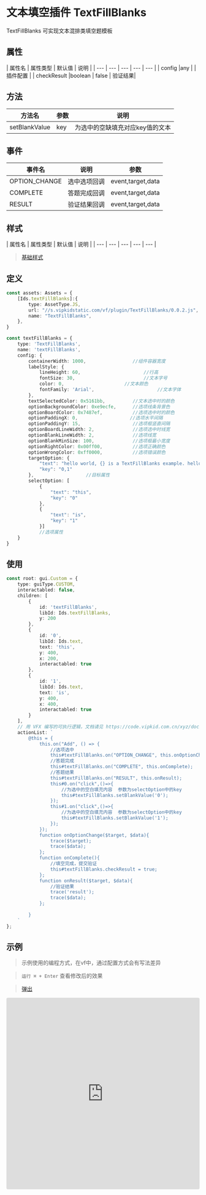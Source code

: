 # 文本填空插件 TextFillBlanks


TextFillBlanks 可实现文本混排类填空题模板

## 属性

| 属性名 | 属性类型 | 默认值 | 说明 |
| --- | --- | --- | --- | --- |
| config |any |  | 插件配置 |
| checkResult |boolean | false | 验证结果|

## 方法
| 方法名 | 参数 | 说明 |
| --- | --- | --- |
| setBlankValue | key | 为选中的空缺填充对应key值的文本 |


## 事件

| 事件名  | 说明 | 参数 |
| --- | --- | --- |
| OPTION_CHANGE | 选中选项回调 | event,target,data |
| COMPLETE | 答题完成回调 | event,target,data |
| RESULT | 验证结果回调 | event,target,data |

## 样式

| 属性名 | 属性类型 | 默认值 | 说明 |
| --- | --- | --- | --- | --- |



> [基础样式](/handbook/style.html#样式)

## 定义
``` typescript
const assets: Assets = {
    [Ids.textFillBlanks]:{
        type: AssetType.JS,
        url: "//s.vipkidstatic.com/vf/plugin/TextFillBlanks/0.0.2.js",
        name: "TextFillBlanks",
    },
}

const textFillBlanks = {
    type: 'TextFillBlanks',
    name: 'textFillBlanks',
    config: {
        containerWidth: 1000,                 //组件容器宽度
        labelStyle: {
            lineHeight: 60,                       //行高
            fontSize: 30,                         //文本字号
            color: 0,                      //文本颜色
            fontFamily: 'Arial',                       //文本字体
        },
        textSelectedColor: 0x5161bb,          //文本选中时的颜色
        optionBackgroundColor: 0xe9ecfe,      //选项线条背景色
        optionBoardColor: 0x7487ef,           //选项选中时的颜色
        optionPaddingX: 0,                   //选项水平间隔
        optionPaddingY: 15,                   //选项框竖直间隔
        optionBoardLineWidth: 2,              //选项选中时线宽
        optionBlankLineWidth: 2,              //选项线宽
        optionBlankMinSize: 100,              //选项框最小宽度
        optionRightColor: 0x00ff00,           //选项正确颜色
        optionWrongColor: 0xff0000,           //选项错误颜色
        targetOption: {
            "text": "hello world, {} is a TextFillBlanks example. hello world, this {} a TextFillBlanks example. ",
            "key": "0,1"
        },                   //目标属性
        selectOption: [
            {
                "text": "this",
                "key": "0"
            },
            {
                "text": "is",
                "key": "1"
            }]                  
            //选项属性
    }
}
```

## 使用
```typescript
const root: gui.Custom = {
    type: guiType.CUSTOM,
    interactabled: false,
    children: [
        {
            id: 'textFillBlanks',
            libId: Ids.textFillBlanks,
            y: 200
        },
        {
            id: '0',
            libId: Ids.text,
            text: 'this',
            y: 400,
            x: 200,
            interactabled: true
        },
        {
            id: '1',
            libId: Ids.text,
            text: 'is',
            y: 400,
            x: 400,
            interactabled: true
        }
    ],
    // 用 VFX 编写的可执行逻辑，文档请见 https://code.vipkid.com.cn/xyz/docs/blob/master/docs/handbook/aciton.md
    actionList: `
        @this = {
            this.on("Add", () => {
                //选项选中
                this#textFillBlanks.on("OPTION_CHANGE", this.onOptionChange);
                //答题完成
                this#textFillBlanks.on("COMPLETE", this.onComplete);
                //答题结果
                this#textFillBlanks.on("RESULT", this.onResult);
                this#0.on("click",()=>{
                    //为选中的空白填充内容  参数为selectOption中的key
                    this#textFillBlanks.setBlankValue('0');
                });
                this#1.on("click",()=>{
                    //为选中的空白填充内容  参数为selectOption中的key
                    this#textFillBlanks.setBlankValue('1');
                });
            });
            function onOptionChange($target, $data){   
                trace($target);
                trace($data);
            };
            function onComplete(){
                //填空完成，提交验证
                this#textFillBlanks.checkResult = true;
            };
            function onResult($target, $data){
                //验证结果
                trace('result');
                trace($data);
            };
         
        }
    `
};
```
## 示例

> 示例使用的编程方式，在vf中，通过配置方式会有写法差异

> `运行 ⌘ + Enter` 查看修改后的效果

> [弹出](https://codesandbox.io/embed/gracious-mirzakhani-hei42?fontsize=14&hidenavigation=1&theme=dark)

<iframe
     src="https://codesandbox.io/embed/gracious-mirzakhani-hei42?fontsize=14&hidenavigation=1&theme=dark"
     style="width:100%; height:500px; border:0; border-radius: 4px; overflow:hidden;"
     title="gracious-mirzakhani-hei42"
     allow="accelerometer; ambient-light-sensor; camera; encrypted-media; geolocation; gyroscope; hid; microphone; midi; payment; usb; vr"
     sandbox="allow-forms allow-modals allow-popups allow-presentation allow-same-origin allow-scripts"
   ></iframe>
